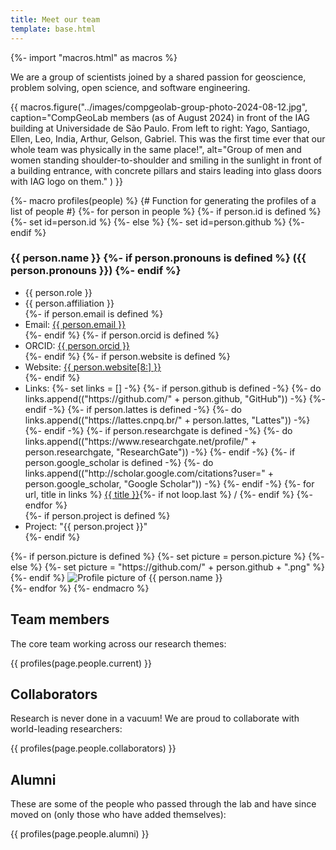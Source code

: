 ```yaml
---
title: Meet our team
template: base.html
---
```


{%- import "macros.html" as macros %}

<div class="lead">

We are a group of scientists joined by a shared passion for geoscience, problem
solving, open science, and software engineering.

</div>

{{ macros.figure("../images/compgeolab-group-photo-2024-08-12.jpg", caption="CompGeoLab members (as of August 2024) in front of the IAG building at Universidade de São Paulo. From left to right: Yago, Santiago, Ellen, Leo, India, Arthur, Gelson, Gabriel. This was the first time ever that our whole team was physically in the same place!", alt="Group of men and women standing shoulder-to-shoulder and smiling in the sunlight in front of a building entrance, with concrete pillars and stairs leading into glass doors with IAG logo on them." ) }}

{%- macro profiles(people) %}
{# Function for generating the profiles of a list of people #}
{%- for person in people %}
  {%- if person.id is defined %}
    {%- set id=person.id %}
  {%- else %}
    {%- set id=person.github %}
  {%- endif %}
  <div class="profile">
    <div class="profile-info flow">
      <h3 id="{{ id }}">
        {{ person.name }}
        {%- if person.pronouns is defined %}
          <span class="font-normal">({{ person.pronouns }})</span>
        {%- endif %}
      </h3>
      <ul role="list">
        <li><span class="text-bold">{{ person.role }}</span></li>
        <li>{{ person.affiliation }}</li>
        {%- if person.email is defined %}
          <li>Email: <a href="mailto:{{ person.email }}" target="_blank">{{ person.email }}</a></li>
        {%- endif %}
        {%- if person.orcid is defined %}
          <li>ORCID: <a href="https://orcid.org/{{ person.orcid }}" target="_blank">{{ person.orcid }}</a></li>
        {%- endif %}
        {%- if person.website is defined %}
          <li>Website: <a href="{{ person.website }}" target="_blank">{{ person.website[8:] }}</a></li>
        {%- endif %}
        <li>Links:
          {%- set links = [] -%}
          {%- if person.github is defined -%}
            {%- do links.append(("https://github.com/" + person.github, "GitHub")) -%}
          {%- endif -%}
          {%- if person.lattes is defined -%}
            {%- do links.append(("https://lattes.cnpq.br/" + person.lattes, "Lattes")) -%}
          {%- endif -%}
          {%- if person.researchgate is defined -%}
            {%- do links.append(("https://www.researchgate.net/profile/" + person.researchgate, "ResearchGate")) -%}
          {%- endif -%}
          {%- if person.google_scholar is defined -%}
            {%- do links.append(("http://scholar.google.com/citations?user=" + person.google_scholar, "Google Scholar")) -%}
          {%- endif -%}
          {%- for url, title in links %}
            <a href="{{ url }}" target="_blank">{{ title }}</a>{%- if
            not loop.last %} / {%- endif %}
          {%- endfor %}
        </li>
        {%- if person.project is defined %}
          <li>Project: <span class="text-muted">"{{ person.project }}"</span></li>
        {%- endif %}
      </ul>
    </div>
    {%- if person.picture is defined %}
      {%- set picture = person.picture %}
    {%- else %}
      {%- set picture = "https://github.com/" + person.github + ".png" %}
    {%- endif %}
    <img src="{{ picture }}" alt="Profile picture of {{ person.name }}">
  </div>
{%- endfor %}
{%- endmacro %}



## Team members

The core team working across our research themes:

{{ profiles(page.people.current) }}

## Collaborators

Research is never done in a vacuum! We are proud to collaborate with
world-leading researchers:

{{ profiles(page.people.collaborators) }}

## Alumni

These are some of the people who passed through the lab and have since moved on
(only those who have added themselves):

{{ profiles(page.people.alumni) }}
